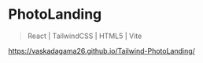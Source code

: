 # PhotoLanding

> React | TailwindCSS | HTML5 | Vite

https://vaskadagama26.github.io/Tailwind-PhotoLanding/
